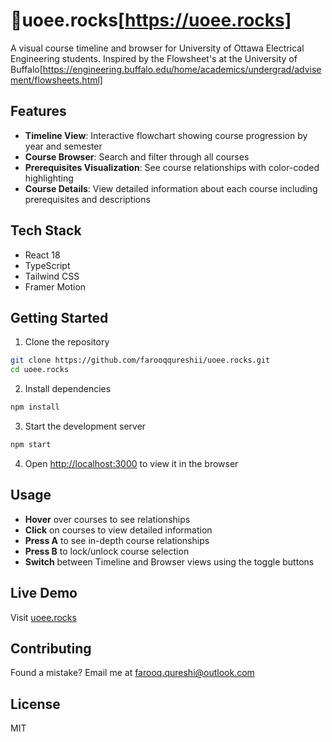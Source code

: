 # 🤘uoee.rocks[https://uoee.rocks]

A visual course timeline and browser for University of Ottawa Electrical Engineering students.
Inspired by the Flowsheet's at the University of Buffalo[https://engineering.buffalo.edu/home/academics/undergrad/advisement/flowsheets.html]
## Features

- **Timeline View**: Interactive flowchart showing course progression by year and semester
- **Course Browser**: Search and filter through all courses
- **Prerequisites Visualization**: See course relationships with color-coded highlighting
- **Course Details**: View detailed information about each course including prerequisites and descriptions

## Tech Stack

- React 18
- TypeScript
- Tailwind CSS
- Framer Motion

## Getting Started

1. Clone the repository
```bash
git clone https://github.com/farooqqureshii/uoee.rocks.git
cd uoee.rocks
```

2. Install dependencies
```bash
npm install
```

3. Start the development server
```bash
npm start
```

4. Open [http://localhost:3000](http://localhost:3000) to view it in the browser

## Usage

- **Hover** over courses to see relationships
- **Click** on courses to view detailed information
- **Press A** to see in-depth course relationships
- **Press B** to lock/unlock course selection
- **Switch** between Timeline and Browser views using the toggle buttons

## Live Demo

Visit [uoee.rocks](https://uoee.rocks)

## Contributing

Found a mistake? Email me at farooq.qureshi@outlook.com

## License

MIT

